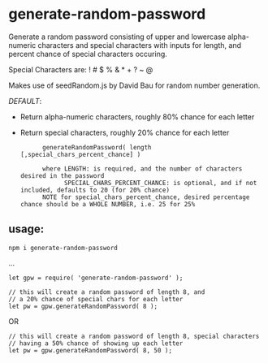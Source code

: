 # generate-random-password
Generate a random password consisting of upper and lowercase alpha-numeric characters and special characters with inputs for length, and percent chance of special characters occuring.

Special Characters are:  !  #  $  %  &  *  +  ?  ~   @

Makes use of seedRandom.js by David Bau for random number generation.

*DEFAULT*:
- Return alpha-numeric characters, roughly 80% chance for each letter
- Return special characters, roughly 20% chance for each letter

            generateRandomPassword( length [,special_chars_percent_chance] )

            where LENGTH: is required, and the number of characters desired in the password
                  SPECIAL_CHARS_PERCENT_CHANCE: is optional, and if not included, defaults to 20 (for 20% chance)
            NOTE for special_chars_percent_chance, desired percentage chance should be a WHOLE NUMBER, i.e. 25 for 25%

## usage:

```
npm i generate-random-password
```

...

```
let gpw = require( 'generate-random-password' );

// this will create a random password of length 8, and
// a 20% chance of special chars for each letter
let pw = gpw.generateRandomPassword( 8 );
```
OR
```
// this will create a random password of length 8, special characters
// having a 50% chance of showing up each letter
let pw = gpw.generateRandomPassword( 8, 50 );
```
